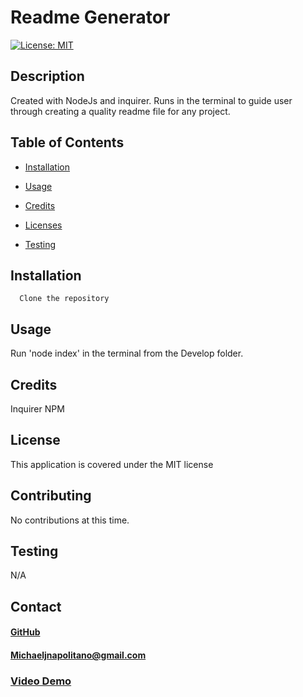 
   # Readme Generator
   [![License: MIT](https://img.shields.io/badge/License-MIT-yellow.svg)](https://opensource.org/licenses/MIT)
   
   ## Description 
   Created with NodeJs and inquirer. Runs in the terminal to guide user through creating a quality readme file for any project.

   ## Table of Contents
  * [Installation](#installation)
    
  * [Usage](#usage)

  * [Credits](#credits)

  * [Licenses](#license)

  * [Testing](#test)
      
   
   ## Installation
      Clone the repository

   ## Usage 
  Run 'node index' in the terminal from the Develop folder.

   ## Credits  
  Inquirer NPM 
   
   ## License
   This application is covered under the MIT license
         
   
   ## Contributing
  No contributions at this time.
      
   ## Testing
  N/A
   
   ## Contact
  #### <a href="https://www.github.com/napo-100">GitHub</a>
  #### Michaeljnapolitano@gmail.com

  

### <a href="https://drive.google.com/file/d/1a8p0EoZoD7dRCpc93tKhqqM59XRIroWH/view">Video Demo</a>
   
 